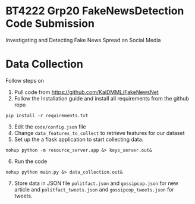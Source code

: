# BT4222 Grp20 FakeNewsDetection Code Submission
Investigating and Detecting Fake News Spread on Social Media
# Data Collection 
Follow steps on 
1. Pull code from <https://github.com/KaiDMML/FakeNewsNet>
2. Follow the Installation guide and install all requirements from the github repo 
```
pip install -r requirements.txt
```
3. Edit the `code/config.json` file
4. Change `data_features_to_collect` to retrieve features for our dataset
5. Set up the a flask application to start collecting data.
```
nohup python -m resource_server.app &> keys_server.out&
```
6. Run the code 
```
nohup python main.py &> data_collection.out&
```
7. Store data in JSON file `politfact.json` and `gossipcop.json` for new article and `politfact_tweets.json` and `gossipcop_tweets.json` for tweets.    
